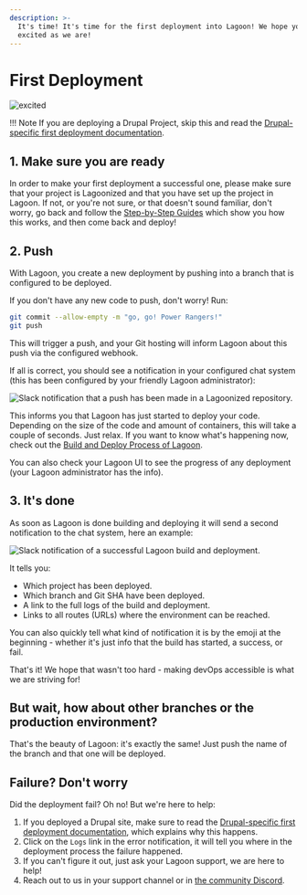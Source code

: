 ```yaml
---
description: >-
  It's time! It's time for the first deployment into Lagoon! We hope you are as
  excited as we are!
---
```


# First Deployment

![excited](https://i.giphy.com/media/7kVRZwYRwF1ok/giphy-downsized.gif)

!!! Note
    If you are deploying a Drupal Project, skip this and read the [Drupal-specific first deployment documentation](../drupal/first-deployment-of-drupal.md).

## 1. Make sure you are ready

In order to make your first deployment a successful one, please make sure that your project is Lagoonized and that you have set up the project in Lagoon. If not, or you're not sure, or that doesn't sound familiar, don't worry, go back and follow the [Step-by-Step Guides](setup-project.md) which show you how this works, and then come back and deploy!

## 2. Push

With Lagoon, you create a new deployment by pushing into a branch that is configured to be deployed.

If you don't have any new code to push, don't worry! Run:

```bash title="Git push"
git commit --allow-empty -m "go, go! Power Rangers!"
git push
```

This will trigger a push, and your Git hosting will inform Lagoon about this push via the configured webhook.

If all is correct, you should see a notification in your configured chat system \(this has been configured by your friendly Lagoon administrator\):

![Slack notification that a push has been made in a Lagoonized repository.](./first_deployment_slack_start.jpg)

This informs you that Lagoon has just started to deploy your code. Depending on the size of the code and amount of containers, this will take a couple of seconds. Just relax. If you want to know what's happening now, check out the [Build and Deploy Process of Lagoon](build-and-deploy-process.md).

You can also check your Lagoon UI to see the progress of any deployment \(your Lagoon administrator has the info\).

## 3. It's done

As soon as Lagoon is done building and deploying it will send a second notification to the chat system, here an example:

![Slack notification of a successful Lagoon build and deployment.](./first_deployment_slack_2nd_success.jpg)

It tells you:

* Which project has been deployed.
* Which branch and Git SHA have been deployed.
* A link to the full logs of the build and deployment.
* Links to all routes \(URLs\) where the environment can be reached.

You can also quickly tell what kind of notification it is by the emoji at the beginning - whether it's just info that the build has started, a success, or fail.

That's it! We hope that wasn't too hard - making devOps accessible is what we are striving for!

## But wait, how about other branches or the production environment?

That's the beauty of Lagoon: it's exactly the same! Just push the name of the branch and that one will be deployed.

## Failure? Don't worry

Did the deployment fail? Oh no! But we're here to help:

1. If you deployed a Drupal site, make sure to read the [Drupal-specific first deployment documentation](../drupal/first-deployment-of-drupal.md), which explains why this happens.
2. Click on the `Logs` link in the error notification, it will tell you where in the deployment process the failure happened.
3. If you can't figure it out, just ask your Lagoon support, we are here to help!
4. Reach out to us in your support channel or in [the community Discord](https://discord.gg/te5hHe95JE).
